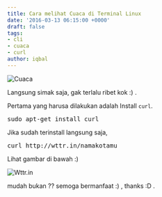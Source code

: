 ```yaml
---
title: Cara melihat Cuaca di Terminal Linux
date: '2016-03-13 06:15:00 +0000'
draft: false
tags:
- cli
- cuaca
- curl
author: iqbal
---
```


![Cuaca](https://earth-id-jkt-1.bal.web.id/assets/gambar/2016/cuaca.png)

Langsung simak saja, gak terlalu ribet kok :) .

Pertama yang harusa dilakukan adalah Install `curl`.

<pre>
sudo apt-get install curl
</pre>

Jika sudah terinstall langsung saja,

<pre>
curl http://wttr.in/namakotamu
</pre>
Lihat gambar di bawah :)

![Wttr.in](https://earth-id-jkt-1.bal.web.id/assets/gambar/2016/cuaca_1.png)

mudah bukan ??
semoga bermanfaat :) , thanks :D .
